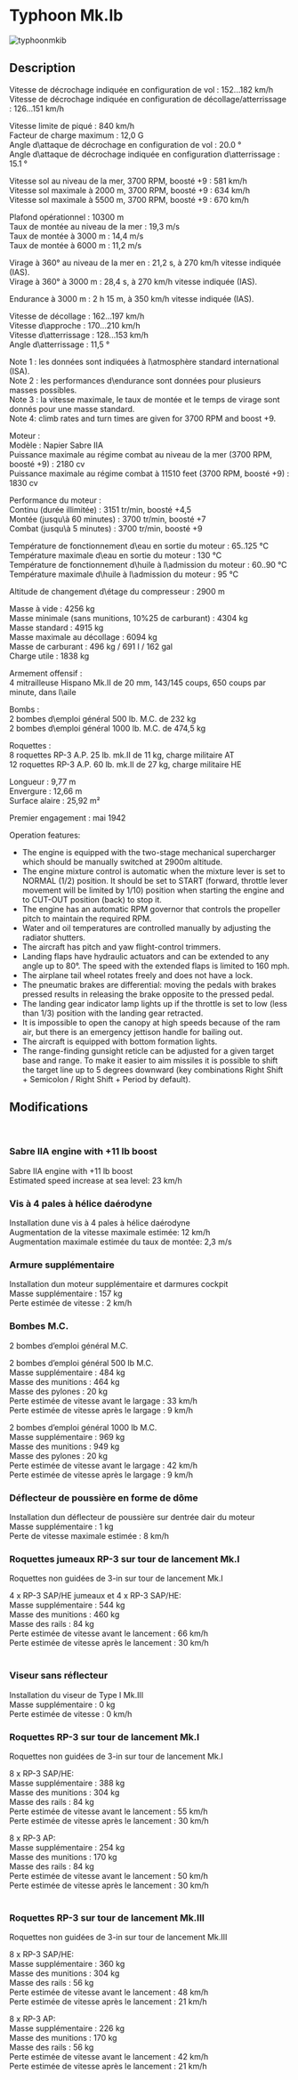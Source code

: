 # Typhoon Mk.Ib  
  
![typhoonmkib](../images/typhoonmkib.png)  
  
## Description  
  
Vitesse de décrochage indiquée en configuration de vol : 152...182 km/h  
Vitesse de décrochage indiquée en configuration de décollage/atterrissage : 126...151 km/h  
  
Vitesse limite de piqué : 840 km/h  
Facteur de charge maximum : 12,0 G  
Angle d\attaque de décrochage en configuration de vol : 20.0 °  
Angle d\attaque de décrochage indiquée en configuration d\atterrissage : 15.1 °  
  
Vitesse sol au niveau de la mer, 3700 RPM, boosté +9 : 581 km/h  
Vitesse sol maximale à 2000 m, 3700 RPM, boosté +9 : 634 km/h  
Vitesse sol maximale à 5500 m, 3700 RPM, boosté +9 : 670 km/h  
  
Plafond opérationnel : 10300 m  
Taux de montée au niveau de la mer : 19,3 m/s  
Taux de montée à 3000 m : 14,4 m/s  
Taux de montée à 6000 m : 11,2 m/s  
  
Virage à 360° au niveau de la mer en : 21,2 s, à 270 km/h vitesse indiquée (IAS).  
Virage à 360° à 3000 m : 28,4 s, à 270 km/h vitesse indiquée (IAS).  
  
Endurance à 3000 m : 2 h 15 m, à 350 km/h vitesse indiquée (IAS).  
  
Vitesse de décollage : 162...197 km/h  
Vitesse d\approche : 170...210 km/h  
Vitesse d\atterrissage : 128...153 km/h  
Angle d\atterrissage : 11,5 °  
  
Note 1 : les données sont indiquées à l\atmosphère standard international (ISA).  
Note 2 : les performances d\endurance sont données pour plusieurs masses possibles.  
Note 3 : la vitesse maximale, le taux de montée et le temps de virage sont donnés pour une masse standard.  
Note 4: climb rates and turn times are given for 3700 RPM and boost +9.  
  
Moteur :  
Modèle : Napier Sabre IIA  
Puissance maximale au régime combat au niveau de la mer (3700 RPM, boosté +9) : 2180 cv  
Puissance maximale au régime combat à 11510 feet (3700 RPM, boosté +9) : 1830 cv  
  
Performance du moteur :  
Continu (durée illimitée) : 3151 tr/min, boosté +4,5  
Montée (jusqu\à 60 minutes) : 3700 tr/min, boosté +7  
Combat (jusqu\à 5 minutes) : 3700 tr/min, boosté +9  
  
Température de fonctionnement d\eau en sortie du moteur : 65..125 °C  
Température maximale d\eau en sortie du moteur : 130 °C  
Température de fonctionnement d\huile à l\admission du moteur : 60..90 °C  
Température maximale d\huile à l\admission du moteur : 95 °C  
  
Altitude de changement d\étage du compresseur : 2900 m  
  
Masse à vide : 4256 kg  
Masse minimale (sans munitions, 10%25 de carburant) : 4304 kg  
Masse standard : 4915 kg  
Masse maximale au décollage : 6094 kg  
Masse de carburant : 496 kg / 691 l / 162 gal  
Charge utile : 1838 kg  
  
Armement offensif :  
4 mitrailleuse Hispano Mk.II de 20 mm, 143/145 coups, 650 coups par minute, dans l\aile  
  
Bombs :  
2 bombes d\emploi général 500 lb. M.C. de 232 kg  
2 bombes d\emploi général 1000 lb. M.C. de 474,5 kg  
  
Roquettes :  
8 roquettes RP-3 A.P. 25 lb. mk.II de 11 kg, charge militaire AT  
12 roquettes RP-3 A.P. 60 lb. mk.II de 27 kg, charge militaire HE  
  
Longueur : 9,77 m  
Envergure : 12,66 m  
Surface alaire : 25,92 m²  
  
Premier engagement : mai 1942  
  
Operation features:  
- The engine is equipped with the two-stage mechanical supercharger which should be manually switched at 2900m altitude.  
- The engine mixture control is automatic when the mixture lever is set to NORMAL (1/2) position. It should be set to START (forward, throttle lever movement will be limited by 1/10) position when starting the engine and to CUT-OUT position (back) to stop it.  
- The engine has an automatic RPM governor that controls the propeller pitch to maintain the required RPM.   
- Water and oil temperatures are controlled manually by adjusting the radiator shutters.  
- The aircraft has pitch and yaw flight-control trimmers.  
- Landing flaps have hydraulic actuators and can be extended to any angle up to 80°. The speed with the extended flaps is limited to 160 mph.  
- The airplane tail wheel rotates freely and does not have a lock.  
- The pneumatic brakes are differential: moving the pedals with brakes pressed results in releasing the brake opposite to the pressed pedal.  
- The landing gear indicator lamp lights up if the throttle is set to low (less than 1/3) position with the landing gear retracted.  
- It is impossible to open the canopy at high speeds because of the ram air, but there is an emergency jettison handle for bailing out.  
- The aircraft is equipped with bottom formation lights.  
- The range-finding gunsight reticle can be adjusted for a given target base and range. To make it easier to aim missiles it is possible to shift the target line up to 5 degrees downward (key combinations Right Shift + Semicolon / Right Shift + Period by default).  
  
## Modifications  
  ﻿
  
### Sabre IIA engine with +11 lb boost  
  
Sabre IIA engine with +11 lb boost  
Estimated speed increase at sea level: 23 km/h  ﻿
  
### Vis à 4 pales à hélice daérodyne  
  
Installation dune vis à 4 pales à hélice daérodyne  
Augmentation de la vitesse maximale estimée: 12 km/h  
Augmentation maximale estimée du taux de montée: 2,3 m/s  ﻿
  
### Armure supplémentaire  
  
Installation dun moteur supplémentaire et darmures cockpit  
Masse supplémentaire : 157 kg  
Perte estimée de vitesse : 2 km/h  ﻿
  
### Bombes  M.C.  
  
2 bombes d’emploi général M.C.  
  
2 bombes d’emploi général 500 lb M.C.  
Masse supplémentaire : 484 kg  
Masse des munitions : 464 kg  
Masse des pylones : 20 kg  
Perte estimée de vitesse avant le largage : 33 km/h  
Perte estimée de vitesse après le largage : 9 km/h  
  
2 bombes d’emploi général 1000 lb M.C.  
Masse supplémentaire : 969 kg  
Masse des munitions : 949 kg  
Masse des pylones : 20 kg  
Perte estimée de vitesse avant le largage : 42 km/h  
Perte estimée de vitesse après le largage : 9 km/h  ﻿
  
### Déflecteur de poussière en forme de dôme  
  
Installation dun déflecteur de poussière sur dentrée dair du moteur  
Masse supplémentaire : 1 kg  
Perte de vitesse maximale estimée : 8 km/h  ﻿
  
### Roquettes jumeaux RP-3 sur tour de lancement Mk.I  
  
Roquettes non guidées de 3-in sur tour de lancement Mk.I  
  
4 x RP-3 SAP/HE jumeaux et 4 x RP-3 SAP/HE:  
Masse supplémentaire : 544 kg  
Masse des munitions : 460 kg  
Masse des rails : 84 kg  
Perte estimée de vitesse avant le lancement : 66 km/h  
Perte estimée de vitesse après le lancement : 30 km/h  
  ﻿
  
### Viseur sans réflecteur  
  
Installation du viseur de Type I Mk.III  
Masse supplémentaire : 0 kg  
Perte estimée de vitesse : 0 km/h  ﻿
  
### Roquettes RP-3 sur tour de lancement Mk.I  
  
Roquettes non guidées de 3-in sur tour de lancement Mk.I  
  
8 x RP-3 SAP/HE:  
Masse supplémentaire : 388 kg  
Masse des munitions : 304 kg  
Masse des rails : 84 kg  
Perte estimée de vitesse avant le lancement : 55 km/h  
Perte estimée de vitesse après le lancement : 30 km/h  
  
8 x RP-3 AP:  
Masse supplémentaire : 254 kg  
Masse des munitions : 170 kg  
Masse des rails : 84 kg  
Perte estimée de vitesse avant le lancement : 50 km/h  
Perte estimée de vitesse après le lancement : 30 km/h  
  ﻿
  
### Roquettes RP-3 sur tour de lancement Mk.III  
  
Roquettes non guidées de 3-in sur tour de lancement Mk.III  
  
8 x RP-3 SAP/HE:  
Masse supplémentaire : 360 kg  
Masse des munitions : 304 kg  
Masse des rails : 56 kg  
Perte estimée de vitesse avant le lancement : 48 km/h  
Perte estimée de vitesse après le lancement : 21 km/h  
  
8 x RP-3 AP:  
Masse supplémentaire : 226 kg  
Masse des munitions : 170 kg  
Masse des rails : 56 kg  
Perte estimée de vitesse avant le lancement : 42 km/h  
Perte estimée de vitesse après le lancement : 21 km/h  
